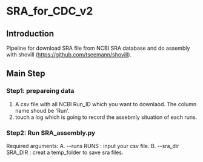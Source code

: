 # SRA_for_CDC_v2
## Introduction
Pipeline for download SRA file from NCBI SRA database and do assembly with shovill (https://github.com/tseemann/shovill).
## Main Step
### Step1: prepareing data
1. A csv file with all NCBI Run_ID which you want to downlaod. The column name shoud be 'Run'.
2. touch a log which is going to record the assebmly situation of each runs.
### Step2: Run SRA_assembly.py
Required arguments:
A. --runs RUNS : input your csv file.
B. --sra_dir SRA_DIR : creat a temp_folder to save sra files.
